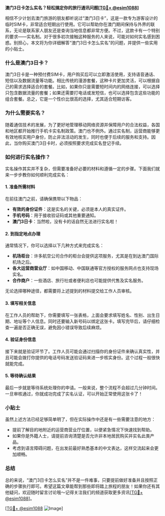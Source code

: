 **澳门3日卡怎么实名？轻松搞定你的旅行通讯问题[[TG💪+ @esim1088](https://t.me/s/esim1088)]**

相信不少计划去澳门旅游的朋友都听说过“澳门3日卡”，这是一款专为游客设计的临时SIM卡，非常适合短期出行使用。它可以帮助你在澳门期间保持与外界的联系，无论是联系家人朋友还是查询当地信息都非常方便。不过，这款卡有一个特别的要求——实名制。对于很多初次接触这种服务的人来说，可能对如何实名感到困惑。别担心，本文将为你详细解答“澳门3日卡怎么实名”的问题，并提供一些实用的小贴士。

### 什么是澳门3日卡？

澳门3日卡是一种预付费SIM卡，用户购买后可以立即激活使用，支持语音通话、短信以及数据流量等功能。相比传统的漫游套餐，这种卡片更加灵活，可以根据自己的需求选择适合的套餐。比如，如果你只是需要短时间内的网络连接，可以选择只包含数据流量的套餐；如果还需要打电话或发短信，也可以选择包含这些功能的组合套餐。总之，它是一个性价比很高的选择，尤其适合短期访客。

### 为什么需要实名？

随着通信技术的发展，为了更好地管理移动网络资源并保障用户的合法权益，各国和地区都开始推行手机卡实名制政策。澳门也不例外。通过实名制，运营商能够更有效地核实用户身份，防止非法活动的发生，同时也便于后续的服务和支持。因此，当你购买澳门3日卡时，必须按照要求完成实名登记手续。

### 如何进行实名操作？

实名操作其实并不复杂，但需要准备好必要的材料和遵循一定的步骤。下面我们就来一步步教你如何顺利完成实名：

#### 1. 准备所需材料

在前往澳门之前，请确保携带以下物品：
- **有效的身份证件**：这是实名的关键，必须是本人的真实证件。
- **手机号码**：用于接收验证码或其他重要通知。
- **澳门3日卡**：当然啦，没有卡的话自然无法进行实名啦！

#### 2. 到指定地点办理

通常情况下，你可以选择以下几种方式来完成实名：
- **机场柜台**：许多航空公司合作的柜台会提供这项服务，尤其是在到达澳门国际机场之后。
- **各大运营商营业厅**：如中国移动、中国联通等官方授权的服务网点也支持现场实名。
- **合作商户**：一些酒店、旅行社或者便利店也可能提供代售及实名服务。

无论选择哪种途径，都需要将上述提到的材料提交给工作人员审核。

#### 3. 填写相关信息

在工作人员的帮助下，你需要填写一张表格，上面会要求填写姓名、性别、出生日期、地址等个人信息。同时还要输入新号码以绑定这张卡。填写完毕后，请仔细检查一遍是否正确无误，避免因小错误导致后续麻烦。

#### 4. 验证身份信息

接下来就是验证环节了。工作人员可能会通过扫描你的身份证件来确认真实性，并且可能会拨打你提供的电话号码发送验证码来进一步核实身份。这个过程一般很快就能完成。

#### 5. 等待确认结果

最后一步就是等待系统处理你的申请。一般来说，整个流程不会超过几分钟时间。一旦审核通过，你就成功完成了实名认证，可以开始正常使用这张卡了！

### 小贴士

虽然上述方法已经足够简单明了，但在实际操作中还是有一些需要注意的地方：
- 提前了解目的地附近的运营商营业厅位置，以便紧急情况下快速找到帮助。
- 如果你是外籍人士，请提前咨询清楚是否允许非本地居民购买并实名此类产品。
- 考虑到语言障碍问题，在出发前最好熟悉基本的中文表达，这样交流起来会更加顺畅。

### 总结

总的来说，“澳门3日卡怎么实名”并不是一件难事，只要提前做好准备并且按照正确的步骤执行即可。希望这篇文章能帮到那些即将踏上旅程的朋友！如果你还有其他疑问，欢迎随时留言讨论哦～记得关注我们的频道获取更多资讯[[TG💪+ @esim1088](https://t.me/s/esim1088)]。

[[TG💪+ @esim1088](https://t.me/s/esim1088) ![Image](https://i.postimg.cc/4NQfJmqS/Snipaste-2025-05-13-00-14-12.png)]